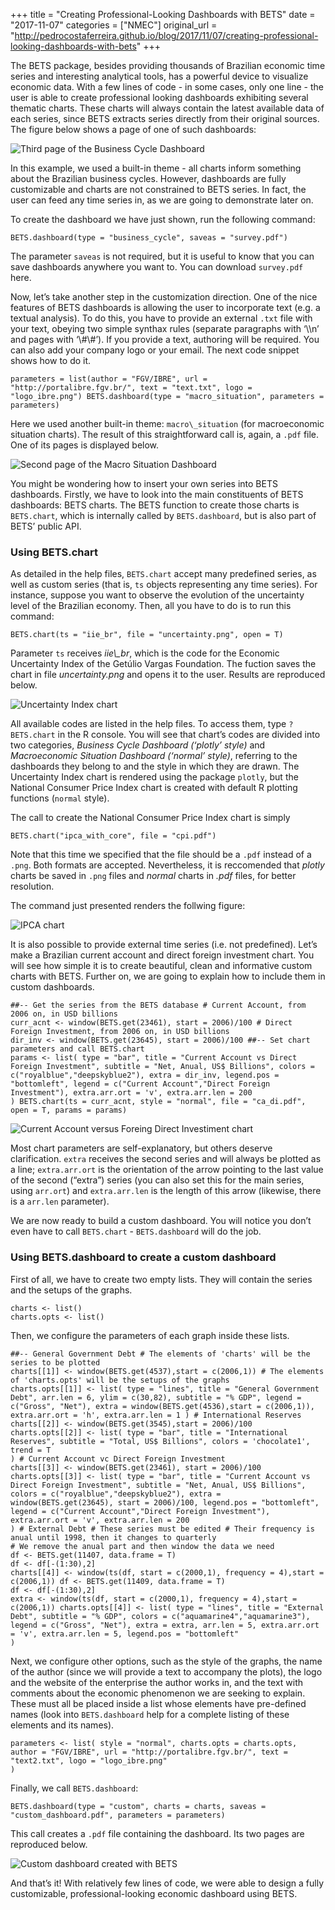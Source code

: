 +++
title = "Creating Professional-Looking Dashboards with BETS"
date = "2017-11-07"
categories = ["NMEC"]
original_url = "http://pedrocostaferreira.github.io/blog/2017/11/07/creating-professional-looking-dashboards-with-bets"
+++

<p>
The BETS package, besides providing thousands of Brazilian economic time
series and interesting analytical tools, has a powerful device to
visualize economic data. With a few lines of code - in some cases, only
one line - the user is able to create professional looking dashboards
exhibiting several thematic charts. These charts will always contain the
latest available data of each series, since BETS extracts series
directly from their original sources. The figure below shows a page of
one of such dashboards:
</p>
<p>
<img src="http://pedrocostaferreira.github.io/images/dashboard.png" alt="Third page of the Business Cycle Dashboard" class="img-responsive center-image">
</p>
<p>
In this example, we used a built-in theme - all charts inform something
about the Brazilian business cycles. However, dashboards are fully
customizable and charts are not constrained to BETS series. In fact, the
user can feed any time series in, as we are going to demonstrate later
on.
</p>
<p>
To create the dashboard we have just shown, run the following command:
</p>
<pre class="highlight"><code>BETS.dashboard(type = &quot;business_cycle&quot;, saveas = &quot;survey.pdf&quot;)
</code></pre>

<p>
The parameter <code class="highlighter-rouge">saveas</code> is not
required, but it is useful to know that you can save dashboards anywhere
you want to. You can download
<code class="highlighter-rouge">survey.pdf</code> here.
</p>
<p>
Now, let’s take another step in the customization direction. One of the
nice features of BETS dashboards is allowing the user to incorporate
text (e.g. a textual analysis). To do this, you have to provide an
external <code class="highlighter-rouge">.txt</code> file with your
text, obeying two simple synthax rules (separate paragraphs with ‘\\n’
and pages with ‘\#\#’). If you provide a text, authoring will be
required. You can also add your company logo or your email. The next
code snippet shows how to do it.
</p>
<pre class="highlight"><code>parameters = list(author = &quot;FGV/IBRE&quot;, url = &quot;http://portalibre.fgv.br/&quot;, text = &quot;text.txt&quot;, logo = &quot;logo_ibre.png&quot;) BETS.dashboard(type = &quot;macro_situation&quot;, parameters = parameters)
</code></pre>

<p>
Here we used another built-in theme:
<code class="highlighter-rouge">macro\_situation</code> (for
macroeconomic situation charts). The result of this straightforward call
is, again, a <code class="highlighter-rouge">.pdf</code> file. One of
its pages is displayed below.
</p>
<p>
<img src="http://pedrocostaferreira.github.io/images/dashboard2.png" alt="Second page of the Macro Situation Dashboard" class="img-responsive center-image">
</p>
<p>
You might be wondering how to insert your own series into BETS
dashboards. Firstly, we have to look into the main constituents of BETS
dashboards: BETS charts. The BETS function to create those charts is
<code class="highlighter-rouge">BETS.chart</code>, which is internally
called by <code class="highlighter-rouge">BETS.dashboard</code>, but is
also part of BETS’ public API.
</p>
<h3 id="using-betschart">
Using BETS.chart
</h3>
<p>
As detailed in the help files,
<code class="highlighter-rouge">BETS.chart</code> accept many predefined
series, as well as custom series (that is,
<code class="highlighter-rouge">ts</code> objects representing any time
series). For instance, suppose you want to observe the evolution of the
uncertainty level of the Brazilian economy. Then, all you have to do is
to run this command:
</p>
<pre class="highlight"><code>BETS.chart(ts = &quot;iie_br&quot;, file = &quot;uncertainty.png&quot;, open = T)
</code></pre>

<p>
Parameter <code class="highlighter-rouge">ts</code> receives
<em>iie\_br</em>, which is the code for the Economic Uncertainty Index
of the Getúlio Vargas Foundation. The fuction saves the chart in file
<em>uncertainty.png</em> and opens it to the user. Results are
reproduced below.
</p>
<p>
<img src="http://pedrocostaferreira.github.io/images/iie_br.png" alt="Uncertainty Index chart" class="img-responsive center-image">
</p>
<p>
All available codes are listed in the help files. To access them, type
<code class="highlighter-rouge">?BETS.chart</code> in the R console. You
will see that chart’s codes are divided into two categories,
<em>Business Cycle Dashboard (‘plotly’ style)</em> and <em>Macroeconomic
Situation Dashboard (‘normal’ style)</em>, referring to the dashboards
they belong to and the style in which they are drawn. The Uncertainty
Index chart is rendered using the package
<code class="highlighter-rouge">plotly</code>, but the National Consumer
Price Index chart is created with default R plotting functions
(<code class="highlighter-rouge">normal</code> style).
</p>
<p>
The call to create the National Consumer Price Index chart is simply
</p>
<pre class="highlight"><code>BETS.chart(&quot;ipca_with_core&quot;, file = &quot;cpi.pdf&quot;)
</code></pre>

<p>
Note that this time we specified that the file should be a
<code class="highlighter-rouge">.pdf</code> instead of a
<code class="highlighter-rouge">.png</code>. Both formats are accepted.
Nevertheless, it is reccomended that <em>plotly</em> charts be saved in
<code class="highlighter-rouge">.png</code> files and <em>normal</em>
charts in <em>.pdf</em> files, for better resolution.
</p>
<p>
The command just presented renders the follwing figure:
</p>
<p>
<img src="http://pedrocostaferreira.github.io/images/ipca_with_core.png" alt="IPCA chart" class="img-responsive center-image">
</p>
<p>
It is also possible to provide external time series (i.e. not
predefined). Let’s make a Brazilian current account and direct foreign
investment chart. You will see how simple it is to create beautiful,
clean and informative custom charts with BETS. Further on, we are going
to explain how to include them in custom dashboards.
</p>
<pre class="highlight"><code>##-- Get the series from the BETS database # Current Account, from 2006 on, in USD billions
curr_acnt &lt;- window(BETS.get(23461), start = 2006)/100 # Direct Foreign Investment, from 2006 on, in USD billions
dir_inv &lt;- window(BETS.get(23645), start = 2006)/100 ##-- Set chart parameters and call BETS.chart
params &lt;- list( type = &quot;bar&quot;, title = &quot;Current Account vs Direct Foreign Investment&quot;, subtitle = &quot;Net, Anual, US$ Billions&quot;, colors = c(&quot;royalblue&quot;,&quot;deepskyblue2&quot;), extra = dir_inv, legend.pos = &quot;bottomleft&quot;, legend = c(&quot;Current Account&quot;,&quot;Direct Foreign Investment&quot;), extra.arr.ort = &apos;v&apos;, extra.arr.len = 200
) BETS.chart(ts = curr_acnt, style = &quot;normal&quot;, file = &quot;ca_di.pdf&quot;, open = T, params = params)
</code></pre>

<p>
<img src="http://pedrocostaferreira.github.io/images/ca_di.png" alt="Current Account versus Foreing Direct Investiment chart" class="img-responsive center-image">
</p>
<p>
Most chart parameters are self-explanatory, but others deserve
clarification. <code class="highlighter-rouge">extra</code> receives the
second series and will always be plotted as a line;
<code class="highlighter-rouge">extra.arr.ort</code> is the orientation
of the arrow pointing to the last value of the second (“extra”) series
(you can also set this for the main series, using
<code class="highlighter-rouge">arr.ort</code>) and
<code class="highlighter-rouge">extra.arr.len</code> is the length of
this arrow (likewise, there is a
<code class="highlighter-rouge">arr.len</code> parameter).
</p>
<p>
We are now ready to build a custom dashboard. You will notice you don’t
even have to call <code class="highlighter-rouge">BETS.chart</code> -
<code class="highlighter-rouge">BETS.dashboard</code> will do the job.
</p>
<h3 id="using-betsdashboard-to-create-a-custom-dashboard">
Using BETS.dashboard to create a custom dashboard
</h3>
<p>
First of all, we have to create two empty lists. They will contain the
series and the setups of the graphs.
</p>
<pre class="highlight"><code>charts &lt;- list()
charts.opts &lt;- list()
</code></pre>

<p>
Then, we configure the parameters of each graph inside these lists.
</p>
<pre class="highlight"><code>##-- General Government Debt # The elements of &apos;charts&apos; will be the series to be plotted
charts[[1]] &lt;- window(BETS.get(4537),start = c(2006,1)) # The elements of &apos;charts.opts&apos; will be the setups of the graphs
charts.opts[[1]] &lt;- list( type = &quot;lines&quot;, title = &quot;General Government Debt&quot;, arr.len = 6, ylim = c(30,82), subtitle = &quot;% GDP&quot;, legend = c(&quot;Gross&quot;, &quot;Net&quot;), extra = window(BETS.get(4536),start = c(2006,1)), extra.arr.ort = &apos;h&apos;, extra.arr.len = 1 ) # International Reserves
charts[[2]] &lt;- window(BETS.get(3545),start = 2006)/100 charts.opts[[2]] &lt;- list( type = &quot;bar&quot;, title = &quot;International Reserves&quot;, subtitle = &quot;Total, US$ Billions&quot;, colors = &apos;chocolate1&apos;, trend = T
) # Current Account vc Direct Foreign Investment
charts[[3]] &lt;- window(BETS.get(23461), start = 2006)/100 charts.opts[[3]] &lt;- list( type = &quot;bar&quot;, title = &quot;Current Account vs Direct Foreign Investment&quot;, subtitle = &quot;Net, Anual, US$ Billions&quot;, colors = c(&quot;royalblue&quot;,&quot;deepskyblue2&quot;), extra = window(BETS.get(23645), start = 2006)/100, legend.pos = &quot;bottomleft&quot;, legend = c(&quot;Current Account&quot;,&quot;Direct Foreign Investment&quot;), extra.arr.ort = &apos;v&apos;, extra.arr.len = 200
) # External Debt # These series must be edited # Their frequency is anual until 1998, then it changes to quarterly
# We remove the anual part and then window the data we need
df &lt;- BETS.get(11407, data.frame = T)
df &lt;- df[-(1:30),2]
charts[[4]] &lt;- window(ts(df, start = c(2000,1), frequency = 4),start = c(2006,1)) df &lt;- BETS.get(11409, data.frame = T)
df &lt;- df[-(1:30),2]
extra &lt;- window(ts(df, start = c(2000,1), frequency = 4),start = c(2006,1)) charts.opts[[4]] &lt;- list( type = &quot;lines&quot;, title = &quot;External Debt&quot;, subtitle = &quot;% GDP&quot;, colors = c(&quot;aquamarine4&quot;,&quot;aquamarine3&quot;), legend = c(&quot;Gross&quot;, &quot;Net&quot;), extra = extra, arr.len = 5, extra.arr.ort = &apos;v&apos;, extra.arr.len = 5, legend.pos = &quot;bottomleft&quot;
)
</code></pre>

<p>
Next, we configure other options, such as the style of the graphs, the
name of the author (since we will provide a text to accompany the
plots), the logo and the website of the enterprise the author works in,
and the text with comments about the economic phenomenon we are seeking
to explain. These must all be placed inside a list whose elements have
pre-defined names (look into
<code class="highlighter-rouge">BETS.dashboard</code> help for a
complete listing of these elements and its names).
</p>
<pre class="highlight"><code>parameters &lt;- list( style = &quot;normal&quot;, charts.opts = charts.opts, author = &quot;FGV/IBRE&quot;, url = &quot;http://portalibre.fgv.br/&quot;, text = &quot;text2.txt&quot;, logo = &quot;logo_ibre.png&quot;
)
</code></pre>

<p>
Finally, we call <code class="highlighter-rouge">BETS.dashboard</code>:
</p>
<pre class="highlight"><code>BETS.dashboard(type = &quot;custom&quot;, charts = charts, saveas = &quot;custom_dashboard.pdf&quot;, parameters = parameters)
</code></pre>

<p>
This call creates a <code class="highlighter-rouge">.pdf</code> file
containing the dashboard. Its two pages are reproduced below.
</p>
<p>
<img src="http://pedrocostaferreira.github.io/images/custom_dashboard.png" alt="Custom dashboard created with BETS" class="img-responsive center-image">
</p>
<p>
And that’s it! With relatively few lines of code, we were able to design
a fully customizable, professional-looking economic dashboard using
BETS.
</p>

